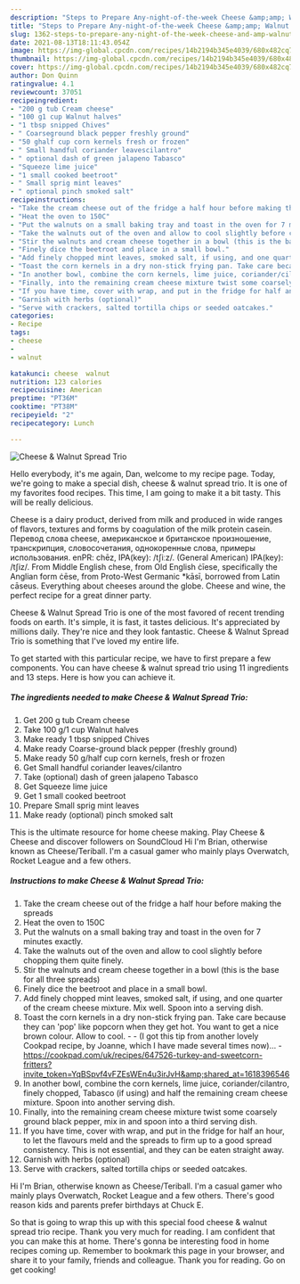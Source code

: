 ```yaml
---
description: "Steps to Prepare Any-night-of-the-week Cheese &amp;amp; Walnut Spread Trio"
title: "Steps to Prepare Any-night-of-the-week Cheese &amp;amp; Walnut Spread Trio"
slug: 1362-steps-to-prepare-any-night-of-the-week-cheese-and-amp-walnut-spread-trio
date: 2021-08-13T18:11:43.054Z
image: https://img-global.cpcdn.com/recipes/14b2194b345e4039/680x482cq70/cheese-walnut-spread-trio-recipe-main-photo.jpg
thumbnail: https://img-global.cpcdn.com/recipes/14b2194b345e4039/680x482cq70/cheese-walnut-spread-trio-recipe-main-photo.jpg
cover: https://img-global.cpcdn.com/recipes/14b2194b345e4039/680x482cq70/cheese-walnut-spread-trio-recipe-main-photo.jpg
author: Don Quinn
ratingvalue: 4.1
reviewcount: 37051
recipeingredient:
- "200 g tub Cream cheese"
- "100 g1 cup Walnut halves"
- "1 tbsp snipped Chives"
- " Coarseground black pepper freshly ground"
- "50 ghalf cup corn kernels fresh or frozen"
- " Small handful coriander leavescilantro"
- " optional dash of green jalapeno Tabasco"
- "Squeeze lime juice"
- "1 small cooked beetroot"
- " Small sprig mint leaves"
- " optional pinch smoked salt"
recipeinstructions:
- "Take the cream cheese out of the fridge a half hour before making the spreads"
- "Heat the oven to 150C"
- "Put the walnuts on a small baking tray and toast in the oven for 7 minutes exactly."
- "Take the walnuts out of the oven and allow to cool slightly before chopping them quite finely."
- "Stir the walnuts and cream cheese together in a bowl (this is the base for all three spreads)"
- "Finely dice the beetroot and place in a small bowl."
- "Add finely chopped mint leaves, smoked salt, if using, and one quarter of the cream cheese mixture. Mix well. Spoon into a serving dish."
- "Toast the corn kernels in a dry non-stick frying pan. Take care because they can &#39;pop&#39; like popcorn when they get hot. You want to get a nice brown colour. Allow to cool.   (I got this tip from another lovely Cookpad recipe, by Joanne, which I have made several times now)... https://cookpad.com/uk/recipes/647526-turkey-and-sweetcorn-fritters?invite_token=YqBSpvf4vFZEsWEn4u3irJvH&amp;shared_at=1618396546"
- "In another bowl, combine the corn kernels, lime juice, coriander/cilantro, finely chopped, Tabasco (if using) and half the remaining cream cheese mixture. Spoon into another serving dish."
- "Finally, into the remaining cream cheese mixture twist some coarsely ground black pepper, mix in and spoon into a third serving dish."
- "If you have time, cover with wrap, and put in the fridge for half an hour, to let the flavours meld and the spreads to firm up to a good spread consistency. This is not essential, and they can be eaten straight away."
- "Garnish with herbs (optional)"
- "Serve with crackers, salted tortilla chips or seeded oatcakes."
categories:
- Recipe
tags:
- cheese
- 
- walnut

katakunci: cheese  walnut 
nutrition: 123 calories
recipecuisine: American
preptime: "PT36M"
cooktime: "PT38M"
recipeyield: "2"
recipecategory: Lunch

---
```



![Cheese &amp; Walnut Spread Trio](https://img-global.cpcdn.com/recipes/14b2194b345e4039/680x482cq70/cheese-walnut-spread-trio-recipe-main-photo.jpg)

Hello everybody, it's me again, Dan, welcome to my recipe page. Today, we're going to make a special dish, cheese &amp; walnut spread trio. It is one of my favorites food recipes. This time, I am going to make it a bit tasty. This will be really delicious.

Cheese is a dairy product, derived from milk and produced in wide ranges of flavors, textures and forms by coagulation of the milk protein casein. Перевод слова cheese, американское и британское произношение, транскрипция, словосочетания, однокоренные слова, примеры использования. enPR: chēz, IPA(key): /tʃiːz/. (General American) IPA(key): /tʃiz/. From Middle English chese, from Old English ċīese, specifically the Anglian form ċēse, from Proto-West Germanic *kāsī, borrowed from Latin cāseus. Everything about cheeses around the globe. Cheese and wine, the perfect recipe for a great dinner party.

Cheese &amp; Walnut Spread Trio is one of the most favored of recent trending foods on earth. It's simple, it is fast, it tastes delicious. It's appreciated by millions daily. They're nice and they look fantastic. Cheese &amp; Walnut Spread Trio is something that I've loved my entire life.


To get started with this particular recipe, we have to first prepare a few components. You can have cheese &amp; walnut spread trio using 11 ingredients and 13 steps. Here is how you can achieve it.

<!--inarticleads1-->

##### The ingredients needed to make Cheese &amp; Walnut Spread Trio:

1. Get 200 g tub Cream cheese
1. Take 100 g/1 cup Walnut halves
1. Make ready 1 tbsp snipped Chives
1. Make ready  Coarse-ground black pepper (freshly ground)
1. Make ready 50 g/half cup corn kernels, fresh or frozen
1. Get  Small handful coriander leaves/cilantro
1. Take  (optional) dash of green jalapeno Tabasco
1. Get Squeeze lime juice
1. Get 1 small cooked beetroot
1. Prepare  Small sprig mint leaves
1. Make ready  (optional) pinch smoked salt


This is the ultimate resource for home cheese making. Play Cheese &amp; Cheese and discover followers on SoundCloud Hi I&#39;m Brian, otherwise known as Cheese/Teriball. I&#39;m a casual gamer who mainly plays Overwatch, Rocket League and a few others. 

<!--inarticleads2-->

##### Instructions to make Cheese &amp; Walnut Spread Trio:

1. Take the cream cheese out of the fridge a half hour before making the spreads
1. Heat the oven to 150C
1. Put the walnuts on a small baking tray and toast in the oven for 7 minutes exactly.
1. Take the walnuts out of the oven and allow to cool slightly before chopping them quite finely.
1. Stir the walnuts and cream cheese together in a bowl (this is the base for all three spreads)
1. Finely dice the beetroot and place in a small bowl.
1. Add finely chopped mint leaves, smoked salt, if using, and one quarter of the cream cheese mixture. Mix well. Spoon into a serving dish.
1. Toast the corn kernels in a dry non-stick frying pan. Take care because they can &#39;pop&#39; like popcorn when they get hot. You want to get a nice brown colour. Allow to cool.  -  - (I got this tip from another lovely Cookpad recipe, by Joanne, which I have made several times now)... - https://cookpad.com/uk/recipes/647526-turkey-and-sweetcorn-fritters?invite_token=YqBSpvf4vFZEsWEn4u3irJvH&amp;shared_at=1618396546
1. In another bowl, combine the corn kernels, lime juice, coriander/cilantro, finely chopped, Tabasco (if using) and half the remaining cream cheese mixture. Spoon into another serving dish.
1. Finally, into the remaining cream cheese mixture twist some coarsely ground black pepper, mix in and spoon into a third serving dish.
1. If you have time, cover with wrap, and put in the fridge for half an hour, to let the flavours meld and the spreads to firm up to a good spread consistency. This is not essential, and they can be eaten straight away.
1. Garnish with herbs (optional)
1. Serve with crackers, salted tortilla chips or seeded oatcakes.


Hi I&#39;m Brian, otherwise known as Cheese/Teriball. I&#39;m a casual gamer who mainly plays Overwatch, Rocket League and a few others. There&#39;s good reason kids and parents prefer birthdays at Chuck E. 

So that is going to wrap this up with this special food cheese &amp; walnut spread trio recipe. Thank you very much for reading. I am confident that you can make this at home. There's gonna be interesting food in home recipes coming up. Remember to bookmark this page in your browser, and share it to your family, friends and colleague. Thank you for reading. Go on get cooking!

